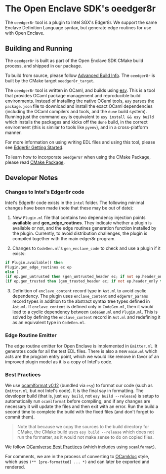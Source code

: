 The Open Enclave SDK's oeedger8r
================================

The `oeedger8r` tool is a plugin to Intel SGX's Edger8r. We support the same
Enclave Definition Language syntax, but generate edge routines for use with Open
Enclave.

Building and Running
--------------------

The `oeedger8r` is built as part of the Open Enclave SDK CMake build process,
and shipped in our package.

To build from source, please follow
[Advanced Build Info](../../docs/GettingStartedDocs/Contributors/AdvancedBuildInfo.md).
The `oeedger8r` is built by the CMake target `oeedger8r_target`.

The `oeedger8r` tool is written in OCaml, and builds using
[esy](https://esy.sh/). This is a tool that provides OCaml package management
and reproducible build environments. Instead of installing the native OCaml
tools, `esy` parses the `package.json` file to download and install the exact
OCaml dependencies (including the OCaml compilers and tools, and the `dune`
build system). Running just the command `esy` is equivalent to `esy install &&
esy build` which installs the packages and kicks off the `dune` build, in the
correct environment (this is similar to tools like `pyenv`), and in a
cross-platform manner.

For more information on using writing EDL files and using this tool, please see
[Edger8r Getting Started](../../docs/GettingStartedDocs/Edger8rGettingStarted.md).

To learn how to incorporate `oeedger8r` when using the CMake Package, please
read [CMake Package](../../cmake/sdk_cmake_targets_readme.md).

Developer Notes
---------------

### Changes to Intel's Edger8r code

Intel's Edger8r code exists in the `intel` folder. The following minimal changes
have been made (note that these may be out of date):

1. New `Plugin.ml` file that contains two dependency injection points
   **available** and **gen_edge_routines**. They indicate whether a plugin is
   available or not, and the edge routines generation function installed by the
   plugin. Currently, to avoid distribution challenges, the plugin is compiled
   together with the main edger8r program.

2. Changes to `CodeGen.ml`'s `gen_enclave_code` to check and use a plugin if it exists:
```ocaml
if Plugin.available() then
Plugin.gen_edge_routines ec ep
else (
(if ep.gen_untrusted then (gen_untrusted_header ec; if not ep.header_only then gen_untrusted_source ec));
(if ep.gen_trusted then (gen_trusted_header ec; if not ep.header_only then gen_trusted_source ec))
```

3. Definition of `enclave_content` record type in `Ast.ml` to avoid cyclic
   dependency. The plugin uses `enclave_content` and `edger8r_params` record
   types in addition to the abstract syntax tree types defined in `Ast.ml`. If
   `enclave_content` is defined only in `CodeGen.ml`, then it would lead to a
   cyclic dependency between `CodeGen.ml` and `Plugin.ml`. This is solved by
   defining the `enclave_content` record in `Ast.ml` and redefining it as an
   equivalent type in `CodeGen.ml`.

### Edge Routine Emitter

The edge routine emitter for Open Enclave is implemented in `Emitter.ml`. It
generates code for all the test EDL files. There is also a new `main.ml` which
acts are the program entry point, which we would like remove in favor of an
improved plugin model as it is a copy of Intel's code.

### Best Practices

We use [ocamlformat v0.12](https://github.com/ocaml-ppx/ocamlformat) (bundled
via `esy`) to format our code (such as `Emitter.ml`, but not Intel's code). It
is the final say in formatting. The developer build (that is, just `esy build`,
not `esy build --release`) is setup to automatically run `ocamlformat` before
compiling, and if any changes are necessary it will update the files and then
exit with an error. Run the build a second time to complete the build with the
fixed files (and don't forget to commit them).

> Note that because we copy the sources to the build directory for CMake, the
> CMake build uses `esy build --release` which does not run the formatter, as it
> would not make sense to do on copied files.

We follow [OCamlverse Best Practices](https://ocamlverse.github.io/content/best_practices.html)
(which includes using `ocamlformat`).

For comments, we are in the process of converting to
[OCamldoc](https://ocamlverse.github.io/content/documentation_guidelines.html)
style, which uses `(** [pre-formatted] ... *)` and can later be exported and
rendered.
